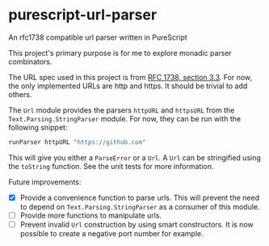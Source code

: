 # purescript-url-parser
An rfc1738 compatible url parser written in PureScript

This project's primary purpose is for me to explore monadic parser combinators.

The URL spec used in this project is from [RFC 1738, section 3.3](https://datatracker.ietf.org/doc/html/rfc1738#section-3.3). For now, the only implemented URLs are http and https. It should be trivial to add others.

The `Url` module provides the parsers `httpURL` and `httpsURL` from the `Text.Parsing.StringParser` module. For now, they can be run with the following snippet:
```purescript
runParser httpURL "https://github.com"
```
This will give you either a `ParseError` or a `Url`. A `Url` can be stringified using the `toString` function.
See the unit tests for more information.

Future improvements:
- [x] Provide a convenience function to parse urls. This will prevent the need to depend on `Text.Parsing.StringParser` as a consumer of this module.
- [ ] Provide more functions to manipulate urls.
- [ ] Prevent invalid `Url` construction by using smart constructors. It is now possible to create a negative port number for example.
